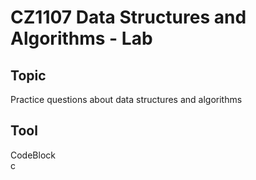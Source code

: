 # CZ1107 Data Structures and Algorithms - Lab

## Topic
Practice questions about data structures and algorithms

## Tool
CodeBlock
<br/>
c
